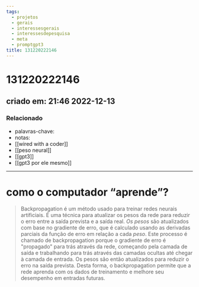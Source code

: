 ```yaml
---
tags:
  - projetos
  - gerais
  - interessesgerais
  - interessesdepesquisa
  - meta
  - promptgpt3
title: 131220222146
---
```

# 131220222146
## criado em: 21:46 2022-12-13

### Relacionado
- palavras-chave:   
- notas: 
- [[wired with a coder]]
- [[peso neural]]
- [[gpt3]]
- [[gpt3 por ele mesmo]]
---
# como o computador “aprende”?

>Backpropagation é um método usado para treinar redes neurais artificiais. É uma técnica para atualizar os pesos da rede para reduzir o erro entre a saída prevista e a saída real. *Os pesos* são atualizados com base no gradiente de erro, que é calculado usando as derivadas parciais da função de erro em relação a cada *peso*. Este processo é chamado de backpropagation porque o gradiente de erro é "propagado" para trás através da rede, começando pela camada de saída e trabalhando para trás através das camadas ocultas até chegar à camada de entrada. Os pesos são então atualizados para reduzir o erro na saída prevista. Desta forma, o backpropagation permite que a rede aprenda com os dados de treinamento e melhore seu desempenho em entradas futuras.